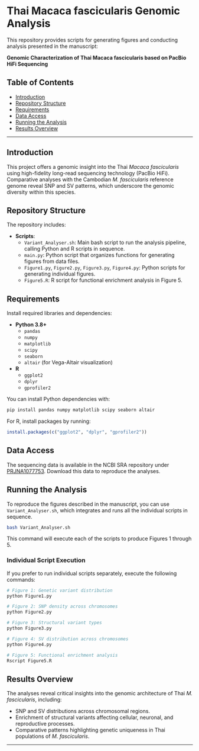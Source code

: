 # Thai Macaca fascicularis Genomic Analysis

This repository provides scripts for generating figures and conducting analysis presented in the manuscript:

**Genomic Characterization of Thai Macaca fascicularis based on PacBio HiFi Sequencing**

## Table of Contents
- [Introduction](#introduction)
- [Repository Structure](#repository-structure)
- [Requirements](#requirements)
- [Data Access](#data-access)
- [Running the Analysis](#running-the-analysis)
- [Results Overview](#results-overview)

---

## Introduction

This project offers a genomic insight into the Thai *Macaca fascicularis* using high-fidelity long-read sequencing technology (PacBio HiFi). Comparative analyses with the Cambodian *M. fascicularis* reference genome reveal SNP and SV patterns, which underscore the genomic diversity within this species.

## Repository Structure

The repository includes:
- **Scripts**:
  - `Variant_Analyser.sh`: Main bash script to run the analysis pipeline, calling Python and R scripts in sequence.
  - `main.py`: Python script that organizes functions for generating figures from data files.
  - `Figure1.py`, `Figure2.py`, `Figure3.py`, `Figure4.py`: Python scripts for generating individual figures.
  - `Figure5.R`: R script for functional enrichment analysis in Figure 5.

## Requirements

Install required libraries and dependencies:
- **Python 3.8+**
  - `pandas`
  - `numpy`
  - `matplotlib`
  - `scipy`
  - `seaborn`
  - `altair` (for Vega-Altair visualization)
- **R**
  - `ggplot2`
  - `dplyr`
  - `gprofiler2`

You can install Python dependencies with:
```bash
pip install pandas numpy matplotlib scipy seaborn altair
```

For R, install packages by running:
```R
install.packages(c("ggplot2", "dplyr", "gprofiler2"))
```

## Data Access

The sequencing data is available in the NCBI SRA repository under [PRJNA1077753](https://www.ncbi.nlm.nih.gov/sra/PRJNA1077753). Download this data to reproduce the analyses.

## Running the Analysis

To reproduce the figures described in the manuscript, you can use `Variant_Analyser.sh`, which integrates and runs all the individual scripts in sequence.

```bash
bash Variant_Analyser.sh
```

This command will execute each of the scripts to produce Figures 1 through 5.

### Individual Script Execution
If you prefer to run individual scripts separately, execute the following commands:

```bash
# Figure 1: Genetic variant distribution
python Figure1.py

# Figure 2: SNP density across chromosomes
python Figure2.py

# Figure 3: Structural variant types
python Figure3.py

# Figure 4: SV distribution across chromosomes
python Figure4.py

# Figure 5: Functional enrichment analysis
Rscript Figure5.R
```

## Results Overview

The analyses reveal critical insights into the genomic architecture of Thai *M. fascicularis*, including:
- SNP and SV distributions across chromosomal regions.
- Enrichment of structural variants affecting cellular, neuronal, and reproductive processes.
- Comparative patterns highlighting genetic uniqueness in Thai populations of *M. fascicularis*.

---
